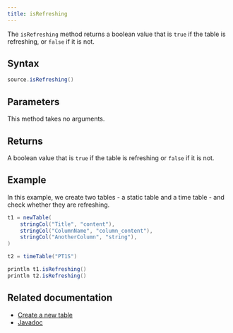 ```yaml
---
title: isRefreshing
---
```


The `isRefreshing` method returns a boolean value that is `true` if the table is refreshing, or `false` if it is not.

## Syntax

```groovy syntax
source.isRefreshing()
```

## Parameters

This method takes no arguments.

## Returns

A boolean value that is `true` if the table is refreshing or `false` if it is not.

## Example

In this example, we create two tables - a static table and a time table - and check whether they are refreshing.

```groovy order=:log
t1 = newTable(
    stringCol("Title", "content"),
    stringCol("ColumnName", "column_content"),
    stringCol("AnotherColumn", "string"),
)

t2 = timeTable("PT1S")

println t1.isRefreshing()
println t2.isRefreshing()
```

## Related documentation

- [Create a new table](../../../how-to-guides/new-and-empty-table.md#newtable)
- [Javadoc](https://deephaven.io/core/javadoc/io/deephaven/engine/table/Table.html#isRefreshing())
